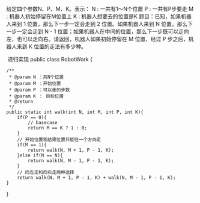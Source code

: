 给定四个参数N、P、M、K。表示：
N : 一共有1～N个位置
P : 一共有P步要走
M : 机器人初始停留在M位置上
K : 机器人想要去的位置是K
题目：已知，如果机器人来到 1 位置，那么下一步一定会走到 2 位置。如果机器人来到 N 位置，那么下一步一定会走到 N - 1 位置；如果机器人在中间的位置，那么下一步既可以走向左，也可以走向右。请返回，机器人如果初始停留在 M 位置，经过 P 步之后，机器人来到 K 位置的走法有多少种。

 递归实现
public class RobotWork {
 
    /**
     * @param N ：共N个位置
     * @param M ：开始位置
     * @param P ：可以走的步数
     * @param K ： 目标位置
     * @return
     */
    public static int walk(int N, int M, int P, int K){
        if(P == 0){
            // basecase
            return M == K ? 1 : 0;
        }
        // 开始位置和结束位置只能往一个方向走
        if(M == 1){
            return walk(N, M + 1, P - 1, K);
        }else if(M == N){
            return walk(N, M - 1, P - 1, K);
        }
        // 向左走和向右走两种选择
        return walk(N, M + 1, P - 1, K) + walk(N, M - 1, P - 1, K);
    }
}

